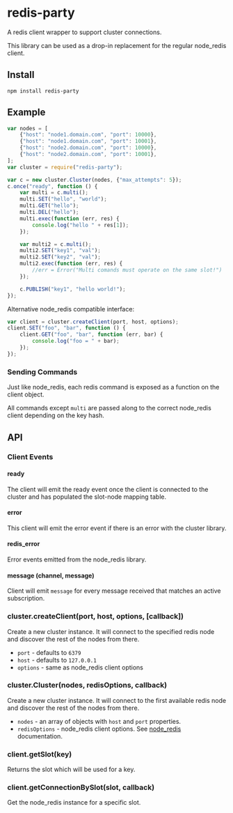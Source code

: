 # redis-party

A redis client wrapper to support cluster connections.

This library can be used as a drop-in replacement for the regular node\_redis client.

## Install

    npm install redis-party

## Example

```javascript
var nodes = [
    {"host": "node1.domain.com", "port": 10000},
    {"host": "node1.domain.com", "port": 10001},
    {"host": "node2.domain.com", "port": 10000},
    {"host": "node2.domain.com", "port": 10001},
];
var cluster = require("redis-party");

var c = new cluster.Cluster(nodes, {"max_attempts": 5});
c.once("ready", function () {
    var multi = c.multi();
    multi.SET("hello", "world");
    multi.GET("hello");
    multi.DEL("hello");
    multi.exec(function (err, res) {
        console.log("hello " + res[1]);
    });

    var multi2 = c.multi();
    multi2.SET("key1", "val");
    multi2.SET("key2", "val");
    multi2.exec(function (err, res) {
        //err = Error("Multi comands must operate on the same slot!")
    });

    c.PUBLISH("key1", "hello world!");
});
```

Alternative node\_redis compatible interface:

```javascript
var client = cluster.createClient(port, host, options);
client.SET("foo", "bar", function () {
    client.GET("foo", "bar", function (err, bar) {
        console.log("foo = " + bar);
    });
});
```

### Sending Commands

Just like node\_redis, each redis command is exposed as a function on the client object.

All commands except `multi` are passed along to the correct node\_redis client depending on the key hash.

## API

### Client Events

#### ready

The client will emit the ready event once the client is connected to the cluster and has populated the slot-node mapping table.

#### error

This client will emit the error event if there is an error with the cluster library.

#### redis\_error

Error events emitted from the node\_redis library.

#### message (channel, message)

Client will emit `message` for every message received that matches an active subscription.

### cluster.createClient(port, host, options, [callback])

Create a new cluster instance. It will connect to the specified redis node and discover the rest of the nodes from there.

* `port` - defaults to `6379`
* `host` - defaults to `127.0.0.1`
* `options` - same as node\_redis client options

### cluster.Cluster(nodes, redisOptions, callback)

Create a new cluster instance. It will connect to the first available redis node and discover the rest of the nodes from there.

* `nodes` - an array of objects with `host` and `port` properties.
* `redisOptions` - node\_redis client options. See [node\_redis](https://github.com/mranney/node_redis) documentation.

### client.getSlot(key)

Returns the slot which will be used for a key.

### client.getConnectionBySlot(slot, callback)

Get the node\_redis instance for a specific slot.
